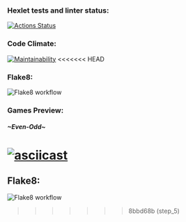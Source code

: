 ### Hexlet tests and linter status:
[![Actions Status](https://github.com/drkrthnblack/python-project-lvl1/workflows/hexlet-check/badge.svg)](https://github.com/drkrthnblack/python-project-lvl1/actions)
### Code Climate:
[![Maintainability](https://api.codeclimate.com/v1/badges/a99a88d28ad37a79dbf6/maintainability)](https://codeclimate.com/github/codeclimate/codeclimate/maintainability)
<<<<<<< HEAD
### Flake8:
![Flake8 workflow](https://github.com/drkrthnblack/python-project-lvl1/workflows/flake8-check/badge.svg)
### Games Preview:
##### \~Even-Odd\~
[![asciicast](https://asciinema.org/a/vwxH5GaobyUYzagS9vcFyPWNL.svg)](https://asciinema.org/a/vwxH5GaobyUYzagS9vcFyPWNL)
=======
## Flake8:
![Flake8 workflow](https://github.com/drkrthnblack/python-project-lvl1/workflows/flake8-check/badge.svg)
>>>>>>> 8bbd68b (step_5)
